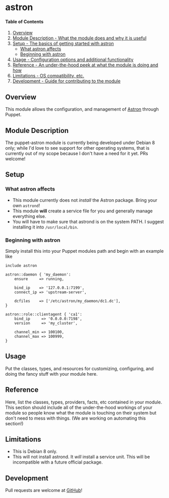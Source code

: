 # astron

#### Table of Contents

1. [Overview](#overview)
2. [Module Description - What the module does and why it is useful](#module-description)
3. [Setup - The basics of getting started with astron](#setup)
    * [What astron affects](#what-astron-affects)
    * [Beginning with astron](#beginning-with-astron)
4. [Usage - Configuration options and additional functionality](#usage)
5. [Reference - An under-the-hood peek at what the module is doing and how](#reference)
5. [Limitations - OS compatibility, etc.](#limitations)
6. [Development - Guide for contributing to the module](#development)

## Overview

This module allows the configuration, and management of
[Astron](https://github.com/Astron/Astron) through Puppet.

## Module Description

The puppet-astron module is currently being developed under Debian 8 only;
while I'd love to see support for other operating systems, that is currently
out of my scope because I don't have a need for it yet. PRs welcome!

## Setup

### What astron affects

* This module currently does not *install* the Astron package. Bring your own
  `astrond`!
* This module **will** create a service file for you and generally manage
  everything else.
* You will have to make sure that astrond is on the system PATH. I suggest
  installing it into `/usr/local/bin`.

### Beginning with astron

Simply install this into your Puppet modules path and begin with an example
like
```
include astron

astron::daemon { 'my_daemon':
    ensure     => running,

    bind_ip    => '127.0.0.1:7199',
    connect_ip => 'upstream-server',

    dcfiles    => ['/etc/astron/my_daemon/dc1.dc'],
}

astron::role::clientagent { 'ca1':
    bind_ip     => '0.0.0.0:7198',
    version     => 'my_cluster',

    channel_min => 100100,
    channel_max => 100999,
}
```

## Usage

Put the classes, types, and resources for customizing, configuring, and doing
the fancy stuff with your module here.

## Reference

Here, list the classes, types, providers, facts, etc contained in your module.
This section should include all of the under-the-hood workings of your module so
people know what the module is touching on their system but don't need to mess
with things. (We are working on automating this section!)

## Limitations

* This is Debian 8 only.
* This will not install astrond. It *will* install a service unit. This will be
  incompatible with a future official package.

## Development

Pull requests are welcome at [GitHub](https://github.com/CFSworks/puppet-astron)!
